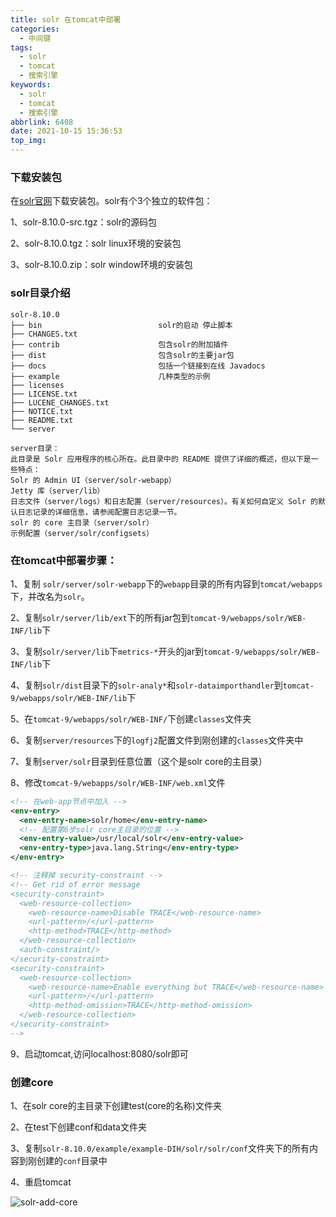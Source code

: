 ```yaml
---
title: solr 在tomcat中部署
categories:
  - 中间键
tags:
  - solr
  - tomcat  
  - 搜索引擎
keywords:
  - solr
  - tomcat
  - 搜索引擎
abbrlink: 6408
date: 2021-10-15 15:36:53
top_img:
---
```


### 下载安装包

在[solr官网](https://solr.apache.org/downloads.html)下载安装包。solr有个3个独立的软件包：

1、solr-8.10.0-src.tgz：solr的源码包

2、solr-8.10.0.tgz：solr linux环境的安装包

3、solr-8.10.0.zip：solr window环境的安装包

### solr目录介绍

```
solr-8.10.0
├── bin                          solr的启动 停止脚本
├── CHANGES.txt
├── contrib                      包含solr的附加插件                  
├── dist                         包含solr的主要jar包
├── docs                         包括一个链接到在线 Javadocs
├── example                      几种类型的示例
├── licenses
├── LICENSE.txt
├── LUCENE_CHANGES.txt
├── NOTICE.txt
├── README.txt
└── server

server目录：
此目录是 Solr 应用程序的核心所在。此目录中的 README 提供了详细的概述，但以下是一些特点：
Solr 的 Admin UI（server/solr-webapp）
Jetty 库（server/lib）
日志文件（server/logs）和日志配置（server/resources）。有关如何自定义 Solr 的默认日志记录的详细信息，请参阅配置日志记录一节。
solr 的 core 主目录（server/solr）
示例配置（server/solr/configsets）
```

### 在tomcat中部署步骤：

1、复制 `solr/server/solr-webapp`下的`webapp`目录的所有内容到`tomcat/webapps`下，并改名为`solr`。

2、复制`solr/server/lib/ext`下的所有jar包到`tomcat-9/webapps/solr/WEB-INF/lib`下

3、复制`solr/server/lib`下`metrics-*`开头的jar到`tomcat-9/webapps/solr/WEB-INF/lib`下

4、复制`solr/dist`目录下的`solr-analy*`和`solr-dataimporthandler`到`tomcat-9/webapps/solr/WEB-INF/lib`下

5、在`tomcat-9/webapps/solr/WEB-INF/`下创建`classes`文件夹

6、复制`server/resources`下的`logfj2`配置文件到刚创建的`classes`文件夹中

7、复制`server/solr`目录到任意位置（这个是solr core的主目录）

8、修改`tomcat-9/webapps/solr/WEB-INF/web.xml`文件

```xml
<!-- 在web-app节点中加入 -->
<env-entry>
  <env-entry-name>solr/home</env-entry-name>
  <!-- 配置第6步solr core主目录的位置 -->
  <env-entry-value>/usr/local/solr</env-entry-value>
  <env-entry-type>java.lang.String</env-entry-type>
</env-entry>

<!-- 注释掉 security-constraint -->
<!-- Get rid of error message 
<security-constraint>
  <web-resource-collection>
    <web-resource-name>Disable TRACE</web-resource-name>
    <url-pattern>/</url-pattern>
    <http-method>TRACE</http-method>
  </web-resource-collection>
  <auth-constraint/>
</security-constraint>
<security-constraint>
  <web-resource-collection>
    <web-resource-name>Enable everything but TRACE</web-resource-name>
    <url-pattern>/</url-pattern>
    <http-method-omission>TRACE</http-method-omission>
  </web-resource-collection>
</security-constraint>
-->
```

9、启动tomcat,访问localhost:8080/solr即可

### 创建core

1、在solr core的主目录下创建test(core的名称)文件夹

2、在test下创建conf和data文件夹

3、复制`solr-8.10.0/example/example-DIH/solr/solr/conf`文件夹下的所有内容到刚创建的`conf`目录中

4、重启tomcat

![solr-add-core](https://blog-img.zengdw.com/solr-add-core.png)



